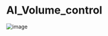 # AI_Volume_control

![image](https://user-images.githubusercontent.com/80039790/164510686-0c94b714-c44e-4469-8ce6-49489294852a.png)

